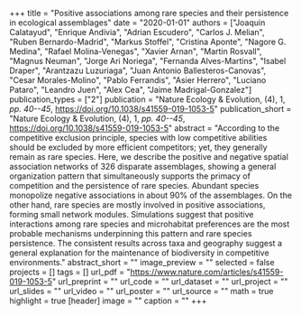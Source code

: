 +++
title = "Positive associations among rare species and their persistence in ecological assemblages"
date = "2020-01-01"
authors = ["Joaquin Calatayud", "Enrique Andivia", "Adrian Escudero", "Carlos J. Melian", "Ruben Bernardo-Madrid", "Markus Stoffel", "Cristina Aponte", "Nagore G. Medina", "Rafael Molina-Venegas", "Xavier Arnan", "Martin Rosvall", "Magnus Neuman", "Jorge Ari Noriega", "Fernanda Alves-Martins", "Isabel Draper", "Arantzazu Luzuriaga", "Juan Antonio Ballesteros-Canovas", "Cesar Morales-Molino", "Pablo Ferrandis", "Asier Herrero", "Luciano Pataro", "Leandro Juen", "Alex Cea", "Jaime Madrigal-Gonzalez"]
publication_types = ["2"]
publication = "Nature Ecology & Evolution, (4), 1, _pp. 40--45_, https://doi.org/10.1038/s41559-019-1053-5"
publication_short = "Nature Ecology & Evolution, (4), 1, _pp. 40--45_, https://doi.org/10.1038/s41559-019-1053-5"
abstract = "According to the competitive exclusion principle, species with low competitive abilities should be excluded by more efficient competitors; yet, they generally remain as rare species. Here, we describe the positive and negative spatial association networks of 326 disparate assemblages, showing a general organization pattern that simultaneously supports the primacy of competition and the persistence of rare species. Abundant species monopolize negative associations in about 90% of the assemblages. On the other hand, rare species are mostly involved in positive associations, forming small network modules. Simulations suggest that positive interactions among rare species and microhabitat preferences are the most probable mechanisms underpinning this pattern and rare species persistence. The consistent results across taxa and geography suggest a general explanation for the maintenance of biodiversity in competitive environments."
abstract_short = ""
image_preview = ""
selected = false
projects = []
tags = []
url_pdf = "https://www.nature.com/articles/s41559-019-1053-5"
url_preprint = ""
url_code = ""
url_dataset = ""
url_project = ""
url_slides = ""
url_video = ""
url_poster = ""
url_source = ""
math = true
highlight = true
[header]
image = ""
caption = ""
+++
